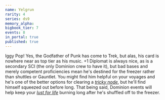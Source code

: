 ```yaml
---
name: Yelgrun
rarity: 4
series: ds9
memory_alpha:
bigbook_tier: 7
events: 8
in_portal: true
published: true
---
```


Iggy Pop! Yes, the Godfather of Punk has come to Trek, but alas, his card is nowhere near as top tier as his music. +1 Diplomat is always nice, as is a secondary SCI (the only Dominion crew to have it), but bad bases and merely competent proficiencies mean he's destined for the freezer rather than shuttles or Gauntlet. You might find him helpful on your voyages and he's one of the better options for clearing a [_tricky node_](https://stt.wiki/wiki/Feed_A_Fever), but he'll find himself squeezed out before long. That being said, Dominion events will help keep your [_lust for life_](https://www.youtube.com/watch?v=jQvUBf5l7Vw) burning long after he's shuffled off to the freezer.

